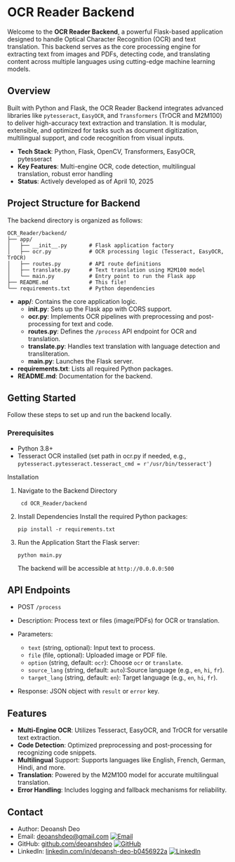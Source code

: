 # OCR Reader Backend

Welcome to the **OCR Reader Backend**, a powerful Flask-based application designed to handle Optical Character Recognition (OCR) and text translation. This backend serves as the core processing engine for extracting text from images and PDFs, detecting code, and translating content across multiple languages using cutting-edge machine learning models.

## Overview
Built with Python and Flask, the OCR Reader Backend integrates advanced libraries like `pytesseract`, `EasyOCR`, and `Transformers` (TrOCR and M2M100) to deliver high-accuracy text extraction and translation. It is modular, extensible, and optimized for tasks such as document digitization, multilingual support, and code recognition from visual inputs.

* **Tech Stack**: Python, Flask, OpenCV, Transformers, EasyOCR, pytesseract
* **Key Features**: Multi-engine OCR, code detection, multilingual translation, robust error handling
* **Status**: Actively developed as of April 10, 2025

## Project Structure for Backend

The backend directory is organized as follows:

```
OCR_Reader/backend/
├── app/
│   ├── __init__.py       # Flask application factory
│   ├── ocr.py            # OCR processing logic (Tesseract, EasyOCR, TrOCR)
│   ├── routes.py         # API route definitions
│   ├── translate.py      # Text translation using M2M100 model
│   └── main.py           # Entry point to run the Flask app
├── README.md             # This file!
└── requirements.txt      # Python dependencies
```

- **app/**: Contains the core application logic.
    - **__init__.py**: Sets up the Flask app with CORS support.
    - **ocr.py**: Implements OCR pipelines with preprocessing and post-processing for text and code.
    - **routes.py**: Defines the `/process` API endpoint for OCR and translation.
    - **translate.py**: Handles text translation with language detection and transliteration.
    - **main.py**: Launches the Flask server.
- **requirements.txt**: Lists all required Python packages.
- **README.md**: Documentation for the backend.

## Getting Started

Follow these steps to set up and run the backend locally.

### Prerequisites

- Python 3.8+
- Tesseract OCR installed (set path in ocr.py if needed, e.g., `pytesseract.pytesseract.tesseract_cmd = r'/usr/bin/tesseract'`)

Installation

1. Navigate to the Backend Directory
   ```
    cd OCR_Reader/backend
   ```

2. Install Dependencies Install the required Python packages:
    ```
    pip install -r requirements.txt
    ```
3. Run the Application Start the Flask server:
    ```
    python main.py
    ```
    The backend will be accessible at `http://0.0.0.0:500`

## API Endpoints

- POST `/process`
 - Description: Process text or files (image/PDFs) for OCR or translation.
 - Parameters:
   * `text` (string, optional): Input text to process.
   * `file` (file, optional): Uploaded image or PDF file.
   * `option` (string, default: `ocr`): Choose `ocr` or `translate`.
   * `source_lang` (string, default: `auto`):Source language (e.g., `en`, `hi`, `fr`).
   * `target_lang` (string, default: `en`): Target language (e.g., `en`, `hi`, `fr`).

- Response: JSON object with `result` or `error` key.

## Features

- **Multi-Engine OCR**: Utilizes Tesseract, EasyOCR, and TrOCR for versatile text extraction.
- **Code Detection**: Optimized preprocessing and post-processing for recognizing code snippets.
- **Multilingual** Support: Supports languages like English, French, German, Hindi, and more.
- **Translation**: Powered by the M2M100 model for accurate multilingual translation.
- **Error Handling**: Includes logging and fallback mechanisms for reliability.

## Contact

* Author: Deoansh Deo
* Email: [deoanshdeo@gmail.com](mailto:deoanshdeo@gmail.com) [![Email](https://img.shields.io/badge/-Email-red?style=flat&logo=gmail&logoColor=white)](mailto:deoanshdeo@gmail.com)
* GitHub: [github.com/deoanshdeo](https://github.com/deoanshdeo) [![GitHub](https://img.shields.io/badge/-GitHub-black?style=flat&logo=github&logoColor=white)](https://github.com/deoanshdeo)
* LinkedIn: [linkedin.com/in/deoansh-deo-b0456922a](https://www.linkedin.com/in/deoansh-deo-b0456922a) [![LinkedIn](https://img.shields.io/badge/-LinkedIn-blue?style=flat&logo=linkedin&logoColor=white)](https://www.linkedin.com/in/deoansh-deo-b0456922a)





















